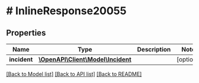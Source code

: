 # # InlineResponse20055

## Properties

Name | Type | Description | Notes
------------ | ------------- | ------------- | -------------
**incident** | [**\OpenAPI\Client\Model\Incident**](Incident.md) |  | [optional]

[[Back to Model list]](../../README.md#models) [[Back to API list]](../../README.md#endpoints) [[Back to README]](../../README.md)
